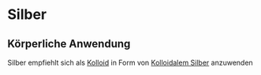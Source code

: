# Silber
## Körperliche Anwendung
Silber empfiehlt sich als [Kolloid](../../Glossar/Kolloid.md) in Form von [Kolloidalem Silber](../Rohstoffe/Kolloidales%20Silber.md) anzuwenden

